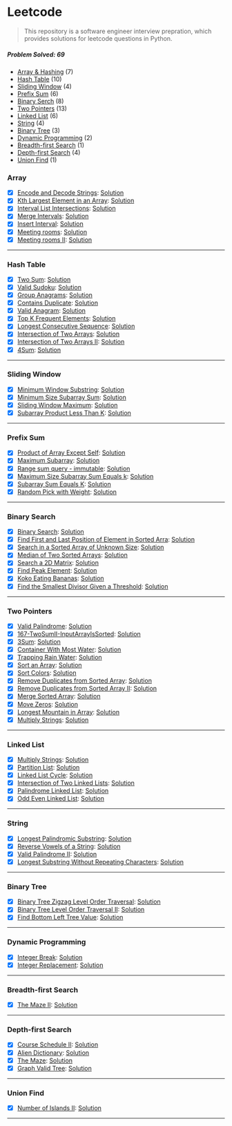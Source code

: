 # Leetcode

> This repository is a software engineer interview prepration, which provides solutions for leetcode questions in Python.

##### Problem Solved: 69

-   [Array & Hashing](#array) (7)
-   [Hash Table](#hash-table) (10)
-   [Sliding Window](#sliding-window) (4)
-   [Prefix Sum](#prefix-sum) (6)
-   [Binary Serch](#binary-search) (8)
-   [Two Pointers](#two-pointers) (13)
-   [Linked List](#linked-list) (6)
-   [String](#string) (4)
-   [Binary Tree](#binary-tree) (3)
-   [Dynamic Programming](#dynamic-programming) (2)
-   [Breadth-first Search](#breadth-first-search) (1)
-   [Depth-first Search](#depth-first-search) (4)
-   [Union Find](#union-find) (1)

### Array

-   [x] [Encode and Decode Strings](https://leetcode.com/problems/encode-and-decode-strings/): [Solution](/Array/271-EncodeandDecodeStrings/)
-   [x] [Kth Largest Element in an Array](https://leetcode.com/problems/kth-largest-element-in-an-array/): [Solution](/Array/215-KthLargestElementinanArray/)
-   [x] [Interval List Intersections](/https://leetcode.com/problems/interval-list-intersections/): [Solution](/Array/986-IntervalListIntersections/)
-   [x] [Merge Intervals](https://leetcode.com/problems/merge-intervals/): [Solution](/Array/56-MergeIntervals/)
-   [x] [Insert Interval](https://leetcode.com/problems/insert-interval/): [Solution](/Array/57-InsertInterval/)
-   [x] [Meeting rooms](https://leetcode.com/problems/meeting-rooms/): [Solution](/Array/252-MeetingRooms/)
-   [x] [Meeting rooms II](https://leetcode.com/problems/meeting-rooms-ii/): [Solution](/Array/253-MeetingRoomsII/)

---

### Hash Table

-   [x] [Two Sum](https://leetcode.com/problems/two-sum/): [Solution](/Hash%20Table/1-TwoSum/)
-   [x] [Valid Sudoku](https://leetcode.com/problems/valid-sudoku/): [Solution](/Hash%20Table/36-ValidSudoku/)
-   [x] [Group Anagrams](https://leetcode.com/problems/group-anagrams/): [Solution](/Hash%20Table/49-GroupAnagrams/)
-   [x] [Contains Duplicate](https://leetcode.com/problems/contains-duplicate): [Solution](/Hash%20Table/217-ContainsDuplicate/)
-   [x] [Valid Anagram](https://leetcode.com/problems/valid-anagram/): [Solution](/Hash%20Table/242-ValidAnagram/)
-   [x] [Top K Frequent Elements](https://leetcode.com/problems/top-k-frequent-elements/): [Solution](/Hash%20Table/347-TopKFrequentElements/)
-   [x] [Longest Consecutive Sequence](https://leetcode.com/problems/longest-consecutive-sequence/): [Solution](/Hash%20Table/128-LongestConsecutiveSequence/)
-   [x] [Intersection of Two Arrays](https://leetcode.com/problems/intersection-of-two-arrays/): [Solution](/Hash%20Table/349-IntersectionofTwoArrays/)
-   [x] [Intersection of Two Arrays II](https://leetcode.com/problems/intersection-of-two-arrays-ii/): [Solution](/Hash%20Table/350-IntersectionofTwoArraysII/)
-   [x] [4Sum](https://leetcode.com/problems/4sum/): [Solution](/Hash%20Table/18-4Sum/)

---

### Sliding Window

-   [x] [Minimum Window Substring](https://leetcode.com/problems/minimum-window-substring/): [Solution](/Sliding%20Window/76-MinimumWindowSubstring/)
-   [x] [Minimum Size Subarray Sum](https://leetcode.com/problems/minimum-size-subarray-sum/): [Solution](/Sliding%20Window/209-MinimumSizeSubarraySum/)
-   [x] [Sliding Window Maximum](https://leetcode.com/problems/sliding-window-maximum/): [Solution](/Sliding%20Window/239-SlidingWindowMaximum/)
-   [x] [Subarray Product Less Than K](https://leetcode.com/problems/subarray-product-less-than-k/): [Solution](/Sliding%20Window/713-SubarrayProductLessThanK/)

---

### Prefix Sum

-   [x] [Product of Array Except Self](https://leetcode.com/problems/product-of-array-except-self/): [Solution](/Prefix%20Sum/238-ProductofArrayExceptSelf/)
-   [x] [Maximum Subarray](/https://leetcode.com/problems/maximum-subarray/): [Solution](/Prefix%20Sum/53-MaximumSubarray/)
-   [x] [Range sum query - immutable](https://leetcode.com/problems/range-sum-query-immutable/): [Solution](/Prefix%20Sum/303-RangeSumQuer-Immutable/)
-   [x] [Maximum Size Subarray Sum Equals k](https://leetcode.com/problems/maximum-size-subarray-sum-equals-k/): [Solution](/Prefix%20Sum/325-MaximumSizeSubarraySumEqulask/)
-   [x] [Subarray Sum Equals K](https://leetcode.com/problems/subarray-sum-equals-k/): [Solution](/Prefix%20Sum/560-SubarraySumEqualsK/)
-   [x] [Random Pick with Weight](https://leetcode.com/problems/random-pick-with-weight/): [Solution](/Prefix%20Sum/528-RandomPickwithWeight/)

---

### Binary Search

-   [x] [Binary Search](https://leetcode.com/problems/binary-search/submissions/): [Solution](/Binary%20Search/704-BinarySearch/)
-   [x] [Find First and Last Position of Element in Sorted Arra](https://leetcode.com/problems/find-first-and-last-position-of-element-in-sorted-array/): [Solution](/Binary%20Search/34-FindFirstandLastPositionofElementinSortedArray/)
-   [x] [Search in a Sorted Array of Unknown Size](https://leetcode.com/problems/search-in-a-sorted-array-of-unknown-size/): [Solution](/Binary%20Search/702-SearchinaSortedArrayofUnknownSize/)
-   [x] [Median of Two Sorted Arrays](https://leetcode.com/problems/median-of-two-sorted-arrays/): [Solution](/Binary%20Search/4-MedianofTwoSortedArrays/)
-   [x] [Search a 2D Matrix](https://leetcode.com/problems/search-a-2d-matrix/): [Solution](/Binary%20Search/74-Searcha2DMatrix/)
-   [x] [Find Peak Element](https://leetcode.com/problems/find-peak-element/): [Solution](/Binary%20Search/162-FindPeakElement/)
-   [x] [Koko Eating Bananas](https://leetcode.com/problems/koko-eating-bananas/): [Solution](/Binary%20Search/875-KokoEatingBananas/)
-   [x] [Find the Smallest Divisor Given a Threshold](https://leetcode.com/problems/find-the-smallest-divisor-given-a-threshold/): [Solution](/Binary%20Search/1283-FindtheSmallestDivisorGivenaThreshold/)

---

### Two Pointers

-   [x] [Valid Palindrome](https://leetcode.com/problems/valid-palindrome/): [Solution](/Two%20Pointers/125-ValidPalindrome/)
-   [x] [167-TwoSumII-InputArrayIsSorted](https://leetcode.com/problems/two-sum-ii-input-array-is-sorted/): [Solution](/Two%20Pointers/167-TwoSumII-InputArrayIsSorted/)
-   [x] [3Sum](https://leetcode.com/problems/3sum/): [Solution](/Two%20Pointers/15-3Sum/)
-   [x] [Container With Most Water](https://leetcode.com/problems/container-with-most-water/): [Solution](/Two%20Pointers/11-ContainerWithMostWater/)
-   [x] [Trapping Rain Water](https://leetcode.com/problems/trapping-rain-water/): [Solution](/Two%20Pointers/42-TrappingRainWater/)
-   [x] [Sort an Array](https://leetcode.com/problems/sort-an-array/): [Solution](/Two%20Pointers/912-SortanArray/)
-   [x] [Sort Colors](https://leetcode.com/problems/sort-colors/): [Solution](/Two%20Pointers/75-SortColors/)
-   [x] [Remove Duplicates from Sorted Array](https://leetcode.com/problems/remove-duplicates-from-sorted-array/): [Solution](/Two%20Pointers/26-RemoveDuplicatesfromSortedArray/)
-   [x] [Remove Duplicates from Sorted Array II](https://leetcode.com/problems/remove-duplicates-from-sorted-array-ii/): [Solution](/Two%20Pointers/80-RemoveDuplicatesfromSortedArrayII/)
-   [x] [Merge Sorted Array](https://leetcode.com/problems/merge-sorted-array/): [Solution](/Two%20Pointers/88-MergeSortedArray/)
-   [x] [Move Zeros](https://leetcode.com/problems/move-zeroes/): [Solution](/Two%20Pointers/283-MoveZeroes/)
-   [x] [Longest Mountain in Array](https://leetcode.com/problems/longest-mountain-in-array/): [Solution](/Two%20Pointers/845-LongestMountaininArray/)
-   [x] [Multiply Strings](https://leetcode.com/problems/multiply-strings/): [Solution](/Two%20Pointers/43-MultiplyStrings/)

---

### Linked List

-   [x] [Multiply Strings](https://leetcode.com/problems/merge-two-sorted-lists/): [Solution](/Linked%20List/21-MergeTwoSortedLists/)
-   [x] [Partition List](https://leetcode.com/problems/partition-list/): [Solution](/Linked%20List/86-PartitionList/)
-   [x] [Linked List Cycle](https://leetcode.com/problems/linked-list-cycle/): [Solution](/Linked%20List/141-LinkedListCycle/)
-   [x] [Intersection of Two Linked Lists](https://leetcode.com/problems/intersection-of-two-linked-lists/): [Solution](/Linked%20List/160-IntersectionofTwoLinkedLists/)
-   [x] [Palindrome Linked List](https://leetcode.com/problems/palindrome-linked-list/): [Solution](/Linked%20List/234-PalindromeLinkedList/)
-   [x] [Odd Even Linked List](https://leetcode.com/problems/odd-even-linked-list/): [Solution](/Linked%20List/328-OddEvenLinkedList/)

---

### String

-   [x] [Longest Palindromic Substring](https://leetcode.com/problems/longest-palindromic-substring/): [Solution](/String/5-LongestPalindromicSubstring/)
-   [x] [Reverse Vowels of a String](https://leetcode.com/problems/reverse-vowels-of-a-string/): [Solution](/String/345-ReverseVowelsofaString/)
-   [x] [Valid Palindrome II](https://leetcode.com/problems/valid-palindrome-ii/): [Solution](/String/680-ValidPalindromeII/)
-   [x] [Longest Substring Without Repeating Characters](https://leetcode.com/problems/longest-substring-without-repeating-characters/): [Solution](/String/3-LongestSubstringWithoutRepeatingCharacters/)

---

### Binary Tree

-   [x] [Binary Tree Zigzag Level Order Traversal](https://leetcode.com/problems/binary-tree-zigzag-level-order-traversal/): [Solution](/Binary%20Tree/103-BinaryTreeZigzagLevelOrderTraversal/)
-   [x] [Binary Tree Level Order Traversal II](https://leetcode.com/problems/binary-tree-level-order-traversal-ii/): [Solution](/Binary%20Tree/107-BinaryTreeLevelOrderTraversalII/)
-   [x] [Find Bottom Left Tree Value](https://leetcode.com/problems/find-bottom-left-tree-value/): [Solution](/Binary%20Tree/513-FindBottomLeftTreeValue/)

---

### Dynamic Programming

-   [x] [Integer Break](https://leetcode.com/problems/integer-break/): [Solution](/Dynamic%20Programming/343-IntegerBreak/)
-   [x] [Integer Replacement](https://leetcode.com/problems/integer-replacement/): [Solution](/Dynamic%20Programming/397-IntegerReplacement/)

---

### Breadth-first Search

-   [x] [The Maze II](https://leetcode.com/problems/the-maze-ii/): [Solution](/Breadth-first%20Search/505-TheMazeII/)

---

### Depth-first Search

-   [x] [Course Schedule II](https://leetcode.com/problems/course-schedule-ii/): [Solution](/Depth-first%20Search/210-CourseScheduleII/)
-   [x] [Alien Dictionary](https://leetcode.com/problems/alien-dictionary/): [Solution](/Depth-first%20Search/269-AlienDictionary/)
-   [x] [The Maze](https://leetcode.com/problems/the-maze/): [Solution](/Depth-first%20Search/490-TheMaze/)
-   [x] [Graph Valid Tree](https://leetcode.com/problems/graph-valid-tree/): [Solution](/Depth-first%20Search/261-GraphValidTree/)

---

### Union Find

-   [x] [Number of Islands II](/Union%20Find/305-NumberofIslandsII/): [Solution](/Union%20Find/305-NumberofIslandsII/)

---
